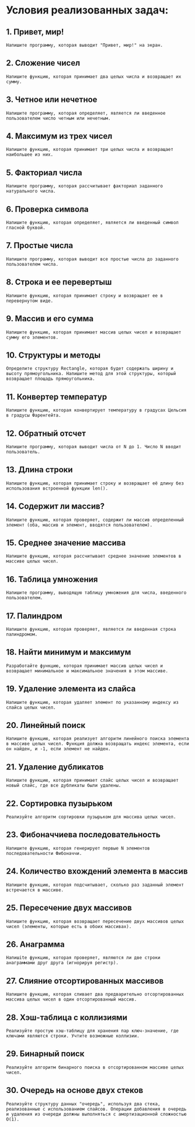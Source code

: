 # Условия реализованных задач:

## 1. Привет, мир!
    Напишите программу, которая выводит "Привет, мир!" на экран.

## 2. Сложение чисел
    Напишите функцию, которая принимает два целых числа и возвращает их сумму.

## 3. Четное или нечетное
    Напишите программу, которая определяет, является ли введенное пользователем число четным или нечетным.

## 4. Максимум из трех чисел
    Напишите функцию, которая принимает три целых числа и возвращает наибольшее из них.

## 5. Факториал числа
    Напишите программу, которая рассчитывает факториал заданного натурального числа.

## 6. Проверка символа
    Напишите функцию, которая определяет, является ли введенный символ гласной буквой.

## 7. Простые числа
    Напишите программу, которая выводит все простые числа до заданного пользователем числа.

## 8. Строка и ее перевертыш
    Напишите функцию, которая принимает строку и возвращает ее в перевернутом виде.

## 9. Массив и его сумма
    Напишите функцию, которая принимает массив целых чисел и возвращает сумму его элементов.

## 10. Структуры и методы
    Определите структуру Rectangle, которая будет содержать ширину и высоту прямоугольника. Напишите метод для этой структуры, который возвращает площадь прямоугольника.
    
## 11. Конвертер температур
    Напишите функцию, которая конвертирует температуру в градусах Цельсия в градусы Фаренгейта.

## 12. Обратный отсчет
    Напишите программу, которая выводит числа от N до 1. Число N вводит пользователь.

## 13. Длина строки
    Напишите функцию, которая принимает строку и возвращает её длину без использования встроенной функции len().

## 14. Содержит ли массив?
    Напишите функцию, которая проверяет, содержит ли массив определенный элемент (оба, массив и элемент, вводятся пользователем).

## 15. Среднее значение массива
    Напишите функцию, которая рассчитывает среднее значение элементов в массиве целых чисел.

## 16. Таблица умножения
    Напишите программу, выводящую таблицу умножения для числа, введенного пользователем.

## 17. Палиндром
    Напишите функцию, которая проверяет, является ли введенная строка палиндромом.

## 18. Найти минимум и максимум
    Разработайте функцию, которая принимает массив целых чисел и возвращает минимальное и максимальное значения в этом массиве.

## 19. Удаление элемента из слайса
    Напишите функцию, которая удаляет элемент по указанному индексу из слайса целых чисел.

## 20. Линейный поиск
    Напишите функцию, которая реализует алгоритм линейного поиска элемента в массиве целых чисел. Функция должна возвращать индекс элемента, если он найден, и -1, если элемент не найден.

## 21. Удаление дубликатов
    Напишите функцию, которая принимает слайс целых чисел и возвращает новый слайс, где все дубликаты были удалены.

## 22. Сортировка пузырьком
    Реализуйте алгоритм сортировки пузырьком для массива целых чисел.

## 23. Фибоначчиева последовательность
    Напишите функцию, которая генерирует первые N элементов последовательности Фибоначчи.

## 24. Количество вхождений элемента в массив
    Напишите функцию, которая подсчитывает, сколько раз заданный элемент встречается в массиве.

## 25. Пересечение двух массивов
    Напишите функцию, которая возвращает пересечение двух массивов целых чисел (элементы, которые есть в обоих массивах).

## 26. Анаграмма
    Напишite функцию, которая проверяет, являются ли две строки анаграммами друг друга (игнорируя регистр).

## 27. Слияние отсортированных массивов
    Напишите функцию, которая сливает два предварительно отсортированных массива целых чисел в один отсортированный массив.

## 28. Хэш-таблица с коллизиями
    Реализуйте простую хэш-таблицу для хранения пар ключ-значение, где ключами являются строки. Учтите возможные коллизии.

## 29. Бинарный поиск
    Реализуйте алгоритм бинарного поиска в отсортированном массиве целых чисел.

## 30. Очередь на основе двух стеков
    Реализуйте структуру данных "очередь", используя два стека, реализованные с использованием слайсов. Операции добавления в очередь и удаления из очереди должны выполняться с амортизационной сложностью O(1).
